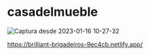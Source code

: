 # casadelmueble



![Captura desde 2023-01-16 10-27-32](https://user-images.githubusercontent.com/87668648/212689167-693d3c71-14dc-435c-83b6-80fced4cafdc.png)




https://brilliant-brigadeiros-9ec4cb.netlify.app/
